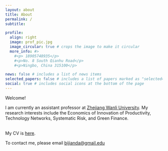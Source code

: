```yaml
---
layout: about
title: About
permalink: /
subtitle:  

profile:
  align: right
  image: prof_pic.jpg
  image_circular: true # crops the image to make it circular
  more_info: #>
    #<p> 18905748935</p>
    #<p>No. 8 South Qianhu Road</p>
    #<p>Ningbo, China 315100</p>

news: false # includes a list of news items
selected_papers: false # includes a list of papers marked as "selected={true}"
social: true # includes social icons at the bottom of the page
---
```


 

  

Welcome! 
<br> 
 
I am currently an assistant professor at <a href='https://en.zwu.edu.cn'>Zhejiang Wanli University</a>. 
My research interests include the Economics of Innovation of Productivity, Technology Networks, Systematic Risk, and Green Finance.
<br> 
<br> 
 
My CV is <a href = "https://jiandabi.github.io/assets/pdf/cv.pdf">here</a>. 

To contact me, please email bijianda@gmail.edu

 
